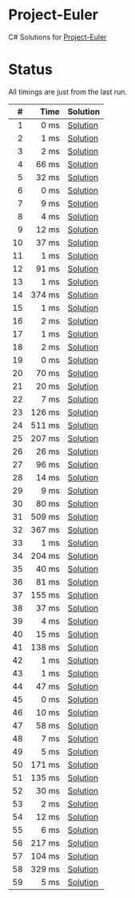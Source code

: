 # Project-Euler
C# Solutions for [Project-Euler](https://projecteuler.net/problems)

# Status
All timings are just from the last run.

| # | Time | Solution | 
| ---: | ---: | --- |
| 1 | 0 ms | [Solution](https://github.com/FrankyS/project-euler/blob/master/Solutions/Problem001.cs) |
| 2 | 1 ms | [Solution](https://github.com/FrankyS/project-euler/blob/master/Solutions/Problem002.cs) |
| 3 | 2 ms | [Solution](https://github.com/FrankyS/project-euler/blob/master/Solutions/Problem003.cs) |
| 4 | 66 ms | [Solution](https://github.com/FrankyS/project-euler/blob/master/Solutions/Problem004.cs) |
| 5 | 32 ms | [Solution](https://github.com/FrankyS/project-euler/blob/master/Solutions/Problem005.cs) |
| 6 | 0 ms | [Solution](https://github.com/FrankyS/project-euler/blob/master/Solutions/Problem006.cs) |
| 7 | 9 ms | [Solution](https://github.com/FrankyS/project-euler/blob/master/Solutions/Problem007.cs) |
| 8 | 4 ms | [Solution](https://github.com/FrankyS/project-euler/blob/master/Solutions/Problem008.cs) |
| 9 | 12 ms | [Solution](https://github.com/FrankyS/project-euler/blob/master/Solutions/Problem009.cs) |
| 10 | 37 ms | [Solution](https://github.com/FrankyS/project-euler/blob/master/Solutions/Problem010.cs) |
| 11 | 1 ms | [Solution](https://github.com/FrankyS/project-euler/blob/master/Solutions/Problem011.cs) |
| 12 | 91 ms | [Solution](https://github.com/FrankyS/project-euler/blob/master/Solutions/Problem012.cs) |
| 13 | 1 ms | [Solution](https://github.com/FrankyS/project-euler/blob/master/Solutions/Problem013.cs) |
| 14 | 374 ms | [Solution](https://github.com/FrankyS/project-euler/blob/master/Solutions/Problem014.cs) |
| 15 | 1 ms | [Solution](https://github.com/FrankyS/project-euler/blob/master/Solutions/Problem015.cs) |
| 16 | 2 ms | [Solution](https://github.com/FrankyS/project-euler/blob/master/Solutions/Problem016.cs) |
| 17 | 1 ms | [Solution](https://github.com/FrankyS/project-euler/blob/master/Solutions/Problem017.cs) |
| 18 | 2 ms | [Solution](https://github.com/FrankyS/project-euler/blob/master/Solutions/Problem018.cs) |
| 19 | 0 ms | [Solution](https://github.com/FrankyS/project-euler/blob/master/Solutions/Problem019.cs) |
| 20 | 70 ms | [Solution](https://github.com/FrankyS/project-euler/blob/master/Solutions/Problem020.cs) |
| 21 | 20 ms | [Solution](https://github.com/FrankyS/project-euler/blob/master/Solutions/Problem021.cs) |
| 22 | 7 ms | [Solution](https://github.com/FrankyS/project-euler/blob/master/Solutions/Problem022.cs) |
| 23 | 126 ms | [Solution](https://github.com/FrankyS/project-euler/blob/master/Solutions/Problem023.cs) |
| 24 | 511 ms | [Solution](https://github.com/FrankyS/project-euler/blob/master/Solutions/Problem024.cs) |
| 25 | 207 ms | [Solution](https://github.com/FrankyS/project-euler/blob/master/Solutions/Problem025.cs) |
| 26 | 26 ms | [Solution](https://github.com/FrankyS/project-euler/blob/master/Solutions/Problem026.cs) |
| 27 | 96 ms | [Solution](https://github.com/FrankyS/project-euler/blob/master/Solutions/Problem027.cs) |
| 28 | 14 ms | [Solution](https://github.com/FrankyS/project-euler/blob/master/Solutions/Problem028.cs) |
| 29 | 9 ms | [Solution](https://github.com/FrankyS/project-euler/blob/master/Solutions/Problem029.cs) |
| 30 | 80 ms | [Solution](https://github.com/FrankyS/project-euler/blob/master/Solutions/Problem030.cs) |
| 31 | 509 ms | [Solution](https://github.com/FrankyS/project-euler/blob/master/Solutions/Problem031.cs) |
| 32 | 367 ms | [Solution](https://github.com/FrankyS/project-euler/blob/master/Solutions/Problem032.cs) |
| 33 | 1 ms | [Solution](https://github.com/FrankyS/project-euler/blob/master/Solutions/Problem033.cs) |
| 34 | 204 ms | [Solution](https://github.com/FrankyS/project-euler/blob/master/Solutions/Problem034.cs) |
| 35 | 40 ms | [Solution](https://github.com/FrankyS/project-euler/blob/master/Solutions/Problem035.cs) |
| 36 | 81 ms | [Solution](https://github.com/FrankyS/project-euler/blob/master/Solutions/Problem036.cs) |
| 37 | 155 ms | [Solution](https://github.com/FrankyS/project-euler/blob/master/Solutions/Problem037.cs) |
| 38 | 37 ms | [Solution](https://github.com/FrankyS/project-euler/blob/master/Solutions/Problem038.cs) |
| 39 | 4 ms | [Solution](https://github.com/FrankyS/project-euler/blob/master/Solutions/Problem039.cs) |
| 40 | 15 ms | [Solution](https://github.com/FrankyS/project-euler/blob/master/Solutions/Problem040.cs) |
| 41 | 138 ms | [Solution](https://github.com/FrankyS/project-euler/blob/master/Solutions/Problem041.cs) |
| 42 | 1 ms | [Solution](https://github.com/FrankyS/project-euler/blob/master/Solutions/Problem042.cs) |
| 43 | 1 ms | [Solution](https://github.com/FrankyS/project-euler/blob/master/Solutions/Problem043.cs) |
| 44 | 47 ms | [Solution](https://github.com/FrankyS/project-euler/blob/master/Solutions/Problem044.cs) |
| 45 | 0 ms | [Solution](https://github.com/FrankyS/project-euler/blob/master/Solutions/Problem045.cs) |
| 46 | 10 ms | [Solution](https://github.com/FrankyS/project-euler/blob/master/Solutions/Problem046.cs) |
| 47 | 58 ms | [Solution](https://github.com/FrankyS/project-euler/blob/master/Solutions/Problem047.cs) |
| 48 | 7 ms | [Solution](https://github.com/FrankyS/project-euler/blob/master/Solutions/Problem048.cs) |
| 49 | 5 ms | [Solution](https://github.com/FrankyS/project-euler/blob/master/Solutions/Problem049.cs) |
| 50 | 171 ms | [Solution](https://github.com/FrankyS/project-euler/blob/master/Solutions/Problem050.cs) |
| 51 | 135 ms | [Solution](https://github.com/FrankyS/project-euler/blob/master/Solutions/Problem051.cs) |
| 52 | 30 ms | [Solution](https://github.com/FrankyS/project-euler/blob/master/Solutions/Problem052.cs) |
| 53 | 2 ms | [Solution](https://github.com/FrankyS/project-euler/blob/master/Solutions/Problem053.cs) |
| 54 | 12 ms | [Solution](https://github.com/FrankyS/project-euler/blob/master/Solutions/Problem054.cs) |
| 55 | 6 ms | [Solution](https://github.com/FrankyS/project-euler/blob/master/Solutions/Problem055.cs) |
| 56 | 217 ms | [Solution](https://github.com/FrankyS/project-euler/blob/master/Solutions/Problem056.cs) |
| 57 | 104 ms | [Solution](https://github.com/FrankyS/project-euler/blob/master/Solutions/Problem057.cs) |
| 58 | 329 ms | [Solution](https://github.com/FrankyS/project-euler/blob/master/Solutions/Problem058.cs) |
| 59 | 5 ms | [Solution](https://github.com/FrankyS/project-euler/blob/master/Solutions/Problem059.cs) |
